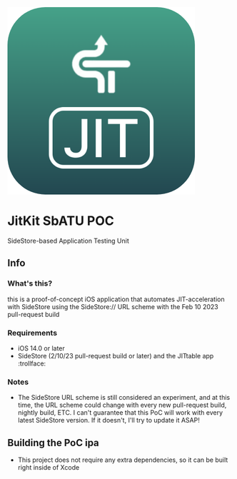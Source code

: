 ![JitKit SbATU POC icon](./img/icon.png)
# JitKit SbATU POC
SideStore-based Application Testing Unit

## Info
### What's this?

this is a proof-of-concept iOS application that automates JIT-acceleration with SideStore using the SideStore:// URL scheme with the Feb 10 2023 pull-request build

### Requirements

- iOS 14.0 or later
- SideStore (2/10/23 pull-request build or later) and the JITtable app :trollface:

### Notes

- The SideStore URL scheme is still considered an experiment, and at this time, the URL scheme could change with every new pull-request build, nightly build, ETC. I can't guarantee that this PoC will work with every latest SideStore version. If it doesn't, I'll try to update it ASAP!

## Building the PoC ipa
- This project does not require any extra dependencies, so it can be built right inside of Xcode
